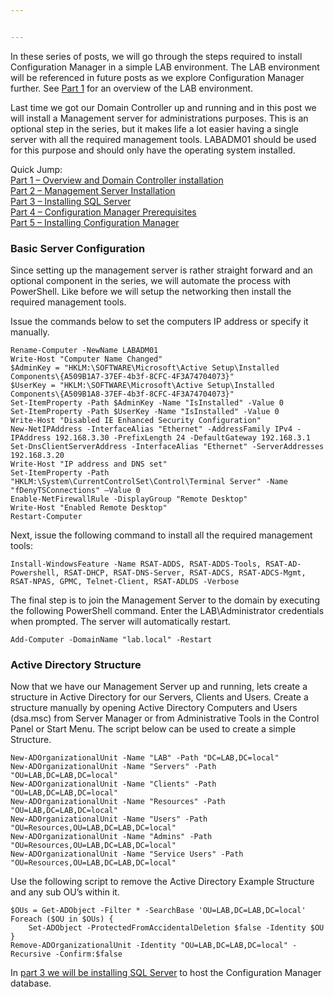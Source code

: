 ```yaml
---


---
```


<p>In these series of posts, we will go through the steps required to install Configuration Manager in a simple LAB environment. The LAB environment will be referenced in future posts as we explore Configuration Manager further. See  <a href="https://github.com/albert-projects/home-lab/blob/f2fb331f8a77373e8e5ed5e4cbe77318c04fcf45/Creating-A-Configuration-Manager-(SCCM)-LAB-Environment-Part-1-Installing-Active-Directory/Installing-Active-Directory.md">Part 1</a>  for an overview of the LAB environment.</p>
<p>Last time we got our Domain Controller up and running and in this post we will install a Management server for administrations purposes. This is an optional step in the series, but it makes life a lot easier having a single server with all the required management tools. LABADM01 should be used for this purpose and should only have the operating system installed.</p>
<p>Quick Jump:<br>
<a href="https://github.com/albert-projects/home-lab/blob/f2fb331f8a77373e8e5ed5e4cbe77318c04fcf45/Creating-A-Configuration-Manager-(SCCM)-LAB-Environment-Part-1-Installing-Active-Directory/Installing-Active-Directory.md">Part 1 – Overview and Domain Controller installation</a><br>
<a href="https://github.com/albert-projects/home-lab/blob/f2fb331f8a77373e8e5ed5e4cbe77318c04fcf45/Creating-A-Configuration-Manager-(SCCM)-LAB-Environment-Part-2-Installing-A-Management-Server/Installing-A-Management-Server.md">Part 2 – Management Server Installation</a><br>
<a href="https://github.com/albert-projects/home-lab/blob/f2fb331f8a77373e8e5ed5e4cbe77318c04fcf45/Creating-A-Configuration-Manager-(SCCM)-LAB-Environment-Part-3-Installing-SQL-Server/Installing-SQL-Server.md">Part 3 – Installing SQL Server</a><br>
<a href="https://github.com/albert-projects/home-lab/blob/f2fb331f8a77373e8e5ed5e4cbe77318c04fcf45/Creating-A-Configuration-Manager-(SCCM)-LAB-Environment-Part-4-Configuration-Manager-Prerequisites/Configuration-Manager-Prerequisites.md">Part 4 – Configuration Manager Prerequisites</a><br>
<a href="https://github.com/albert-projects/home-lab/blob/f2fb331f8a77373e8e5ed5e4cbe77318c04fcf45/Creating-A-Configuration-Manager-(SCCM)-LAB-Environment-Part-5-Installing-Configuration-Manager/Installing-Configuration-Manager.md">Part 5 – Installing Configuration Manager</a></p>
<h3 id="basic-server-configuration">Basic Server Configuration</h3>
<p>Since setting up the management server is rather straight forward and an optional component in the series, we will automate the process with PowerShell. Like before we will setup the networking then install the required management tools.</p>
<p>Issue the commands below to set the computers IP address or specify it manually.</p>
<pre class=" language-powershell"><code class="prism  language-powershell"><span class="token function">Rename-Computer</span> <span class="token operator">-</span>NewName LABADM01
<span class="token function">Write-Host</span> <span class="token string">"Computer Name Changed"</span>
<span class="token variable">$AdminKey</span> = <span class="token string">"HKLM:\SOFTWARE\Microsoft\Active Setup\Installed Components\{A509B1A7-37EF-4b3f-8CFC-4F3A74704073}"</span>
<span class="token variable">$UserKey</span> = <span class="token string">"HKLM:\SOFTWARE\Microsoft\Active Setup\Installed Components\{A509B1A8-37EF-4b3f-8CFC-4F3A74704073}"</span>
<span class="token function">Set-ItemProperty</span> <span class="token operator">-</span>Path <span class="token variable">$AdminKey</span> <span class="token operator">-</span>Name <span class="token string">"IsInstalled"</span> <span class="token operator">-</span>Value 0
<span class="token function">Set-ItemProperty</span> <span class="token operator">-</span>Path <span class="token variable">$UserKey</span> <span class="token operator">-</span>Name <span class="token string">"IsInstalled"</span> <span class="token operator">-</span>Value 0
<span class="token function">Write-Host</span> <span class="token string">"Disabled IE Enhanced Security Configuration"</span>
New<span class="token operator">-</span>NetIPAddress <span class="token operator">-</span>InterfaceAlias <span class="token string">"Ethernet"</span> <span class="token operator">-</span>AddressFamily IPv4 <span class="token operator">-</span>IPAddress 192<span class="token punctuation">.</span>168<span class="token punctuation">.</span>3<span class="token punctuation">.</span>30 <span class="token operator">-</span>PrefixLength 24 <span class="token operator">-</span>DefaultGateway 192<span class="token punctuation">.</span>168<span class="token punctuation">.</span>3<span class="token punctuation">.</span>1
<span class="token function">Set</span><span class="token operator">-</span>DnsClientServerAddress <span class="token operator">-</span>InterfaceAlias <span class="token string">"Ethernet"</span> <span class="token operator">-</span>ServerAddresses 192<span class="token punctuation">.</span>168<span class="token punctuation">.</span>3<span class="token punctuation">.</span>20
<span class="token function">Write-Host</span> <span class="token string">"IP address and DNS set"</span>
<span class="token function">Set-ItemProperty</span> <span class="token operator">-</span>Path <span class="token string">"HKLM:\System\CurrentControlSet\Control\Terminal Server"</span> <span class="token operator">-</span>Name <span class="token string">"fDenyTSConnections"</span> –Value 0
Enable<span class="token operator">-</span>NetFirewallRule <span class="token operator">-</span>DisplayGroup <span class="token string">"Remote Desktop"</span>
<span class="token function">Write-Host</span> <span class="token string">"Enabled Remote Desktop"</span>
<span class="token function">Restart-Computer</span>
</code></pre>
<p>Next, issue the following command to install all the required management tools:</p>
<pre class=" language-powershell"><code class="prism  language-powershell">Install<span class="token operator">-</span>WindowsFeature <span class="token operator">-</span>Name RSAT<span class="token operator">-</span>ADDS<span class="token punctuation">,</span> RSAT<span class="token operator">-</span>ADDS<span class="token operator">-</span>Tools<span class="token punctuation">,</span> RSAT<span class="token operator">-</span>AD<span class="token operator">-</span>Powershell<span class="token punctuation">,</span> RSAT<span class="token operator">-</span>DHCP<span class="token punctuation">,</span> RSAT<span class="token operator">-</span>DNS<span class="token operator">-</span>Server<span class="token punctuation">,</span> RSAT<span class="token operator">-</span>ADCS<span class="token punctuation">,</span> RSAT<span class="token operator">-</span>ADCS<span class="token operator">-</span>Mgmt<span class="token punctuation">,</span> RSAT<span class="token operator">-</span>NPAS<span class="token punctuation">,</span> GPMC<span class="token punctuation">,</span> Telnet<span class="token operator">-</span>Client<span class="token punctuation">,</span> RSAT<span class="token operator">-</span>ADLDS <span class="token operator">-</span>Verbose
</code></pre>
<p>The final step is to join the Management Server to the domain by executing the following PowerShell command. Enter the LAB\Administrator credentials when prompted. The server will automatically restart.</p>
<pre class=" language-powershell"><code class="prism  language-powershell"><span class="token function">Add-Computer</span> <span class="token operator">-</span>DomainName <span class="token string">"lab.local"</span> <span class="token operator">-</span>Restart
</code></pre>
<h3 id="active-directory-structure">Active Directory Structure</h3>
<p>Now that we have our Management Server up and running, lets create a structure in Active Directory for our Servers, Clients and Users. Create a structure manually by opening Active Directory Computers and Users (dsa.msc) from Server Manager or from Administrative Tools in the Control Panel or Start Menu. The script below can be used to create a simple Structure.</p>
<pre class=" language-powershell"><code class="prism  language-powershell">New<span class="token operator">-</span>ADOrganizationalUnit <span class="token operator">-</span>Name <span class="token string">"LAB"</span> <span class="token operator">-</span>Path <span class="token string">"DC=LAB,DC=local"</span>
New<span class="token operator">-</span>ADOrganizationalUnit <span class="token operator">-</span>Name <span class="token string">"Servers"</span> <span class="token operator">-</span>Path <span class="token string">"OU=LAB,DC=LAB,DC=local"</span>
New<span class="token operator">-</span>ADOrganizationalUnit <span class="token operator">-</span>Name <span class="token string">"Clients"</span> <span class="token operator">-</span>Path <span class="token string">"OU=LAB,DC=LAB,DC=local"</span>
New<span class="token operator">-</span>ADOrganizationalUnit <span class="token operator">-</span>Name <span class="token string">"Resources"</span> <span class="token operator">-</span>Path <span class="token string">"OU=LAB,DC=LAB,DC=local"</span>
New<span class="token operator">-</span>ADOrganizationalUnit <span class="token operator">-</span>Name <span class="token string">"Users"</span> <span class="token operator">-</span>Path <span class="token string">"OU=Resources,OU=LAB,DC=LAB,DC=local"</span>
New<span class="token operator">-</span>ADOrganizationalUnit <span class="token operator">-</span>Name <span class="token string">"Admins"</span> <span class="token operator">-</span>Path <span class="token string">"OU=Resources,OU=LAB,DC=LAB,DC=local"</span>
New<span class="token operator">-</span>ADOrganizationalUnit <span class="token operator">-</span>Name <span class="token string">"Service Users"</span> <span class="token operator">-</span>Path <span class="token string">"OU=Resources,OU=LAB,DC=LAB,DC=local"</span>
</code></pre>
<p>Use the following script to remove the Active Directory Example Structure and any sub OU’s within it.</p>
<pre class=" language-powershell"><code class="prism  language-powershell"><span class="token variable">$OUs</span> = Get<span class="token operator">-</span>ADObject <span class="token operator">-</span><span class="token keyword">Filter</span> <span class="token operator">*</span> <span class="token operator">-</span>SearchBase <span class="token string">'OU=LAB,DC=LAB,DC=local'</span> 
<span class="token keyword">Foreach</span> <span class="token punctuation">(</span><span class="token variable">$OU</span> in <span class="token variable">$OUs</span><span class="token punctuation">)</span> <span class="token punctuation">{</span>
    <span class="token function">Set</span><span class="token operator">-</span>ADObject <span class="token operator">-</span>ProtectedFromAccidentalDeletion <span class="token boolean">$false</span> <span class="token operator">-</span>Identity <span class="token variable">$OU</span>
<span class="token punctuation">}</span>
Remove<span class="token operator">-</span>ADOrganizationalUnit <span class="token operator">-</span>Identity <span class="token string">"OU=LAB,DC=LAB,DC=local"</span> <span class="token operator">-</span>Recursive <span class="token operator">-</span>Confirm:<span class="token boolean">$false</span>
</code></pre>
<p>In  <a href="https://github.com/albert-projects/home-lab/blob/f2fb331f8a77373e8e5ed5e4cbe77318c04fcf45/Creating-A-Configuration-Manager-(SCCM)-LAB-Environment-Part-3-Installing-SQL-Server/Installing-SQL-Server.md">part 3 we will be installing SQL Server</a>  to host the Configuration Manager database.</p>

